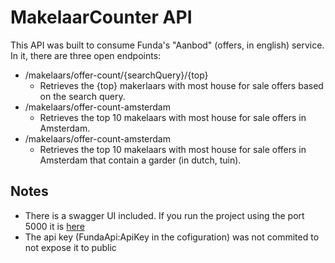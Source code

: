 # MakelaarCounter API
This API was built to consume Funda's "Aanbod" (offers, in english) service. In it, there are three open endpoints:
- /makelaars/offer-count/{searchQuery}/{top}
  - Retrieves the {top} makerlaars with most house for sale offers based on the search query.
- /makelaars/offer-count-amsterdam
  - Retrieves the top 10 makelaars with most house for sale offers in Amsterdam.
- /makelaars/offer-count-amsterdam
  - Retrieves the top 10 makelaars with most house for sale offers in Amsterdam that contain a garder (in dutch, tuin).

## Notes
- There is a swagger UI included. If you run the project using the port 5000 it is [here](http://localhost:5000/swagger/index.html)
- The api key (FundaApi:ApiKey in the cofiguration) was not commited to not expose it to public
 

